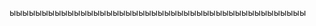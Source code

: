 ыыыыыыыыыыыыыыыыыыыыыыыыыыыыыыыыыыыыыыыыыыыыыы
<a href="https://github.com/GrazZzys/GrazZzys.github.io/blob/main/5/index.html"></a>

